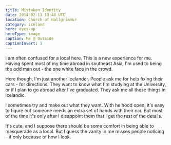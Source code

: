 ```yaml
---
title: Mistaken Identity
date: 2014-02-13 13:48 UTC
location: Church of Hallgrimnur
category: iceland
hero: eyes-up
heroType: image
caption: Me @ Outside
captionInvert: 1
---
```


I am often confused for a local here. This is a new experience for me.  Having spent most of my time abroad in southeast Asia, I'm used to being the odd man out - the one white face in the crowd.

Here though, I'm just another Icelander. People ask me for help fixing their cars - for directions. They want to know what I'm studying at the University, or if I plan to go abroad after I've graduated. They ask me all these things in Icelandic.

I sometimes try and make out what they want.  With he hood open, it's easy to figure out someone needs an extra set of hands with their car.  But most of the time it's only after I disappoint them that I get the rest of the details.

It's cute, and I suppose there should be some comfort in being able to masquerade as a local. But I guess the vanity in me misses people noticing - if only because of how I look.
